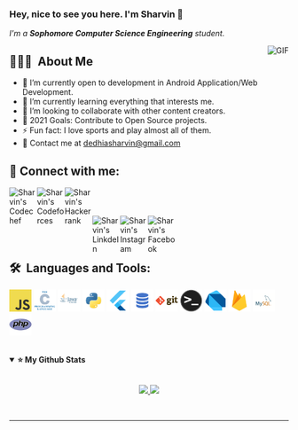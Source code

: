 ### Hey, nice to see you here. I'm Sharvin 👋

<!--
**sharvin18/sharvin18** is a ✨ _special_ ✨ repository because its `README.md` (this file) appears on your GitHub profile.

Here are some ideas to get you started:
-->

<p>
  <em>
    I'm a <b> Sophomore Computer Science Engineering</b> student.
  </em>
</p>
  
  <img align="right" alt="GIF" src="https://gph.is/g/4DWjNwn" />
    
## 👨🏻‍💻 &nbsp;About Me

- 🔭 I’m currently open to development in Android Application/Web Development.
- 🌱 I’m currently learning everything that interests me.
- 👯 I’m looking to collaborate with other content creators.
- 🥅 2021 Goals: Contribute to Open Source projects.
- ⚡ Fun fact: I love sports and play almost all of them.
- 📧 Contact me at dedhiasharvin@gmail.com

## 👯&nbsp;Connect with me:


<a href="https://www.codechef.com/users/sharvin18" target="_blank">
  <img align="left" alt="Sharvin's Codechef" width="50" src="https://avatars1.githubusercontent.com/u/11960354?s=460&v=4" />
</a>

<a href="https://codeforces.com/profile/sharvin18">
  <img align="left" alt="Sharvin's Codeforces" width="50" src="https://1.bp.blogspot.com/-pBimI1ZhYAA/Wnde0nmCz8I/AAAAAAAABPI/5LZ2y9tBOZIV-pm9KNbyNy3WZJkGS54WgCPcBGAYYCw/s1600/codeforce.png" />
</a>

<a href="https://www.hackerrank.com/MonsterWins">
  <img align="left" alt="Sharvin's Hackerrank" width="50" src="https://upload.wikimedia.org/wikipedia/commons/4/40/HackerRank_Icon-1000px.png" />
</a>

<br />
<br />
<br />

<a href="https://www.linkedin.com/in/sharvin-dedhia" target="_blank">
  <img align="left" alt="Sharvin's LinkdeIn" width="50px" src="https://cdn4.iconfinder.com/data/icons/social-messaging-ui-color-shapes-2-free/128/social-linkedin-circle-512.png" />
</a>

<a href="https://www.instagram.com/sharvin_dedhia/" target="_blank">
  <img align="left" alt="Sharvin's Instagram" width="50px" src="https://cdn2.iconfinder.com/data/icons/instagram-new/512/instagram-logo-color-512.png" />
</a>

<a href="https://www.facebook.com/profile.php?id=100008533545365" target="_blank">
  <img align="left" alt="Sharvin's Facebook" width="50px" src="https://facebookbrand.com/wp-content/uploads/2019/04/f_logo_RGB-Hex-Blue_512.png?w=512&h=512" />
</a>

<br />
<br />
<br />



## 🛠 &nbsp;Languages and Tools:
<code><img width="40px" src="https://raw.githubusercontent.com/github/explore/80688e429a7d4ef2fca1e82350fe8e3517d3494d/topics/javascript/javascript.png"></code>
<code><img width="40px" src="https://raw.githubusercontent.com/github/explore/80688e429a7d4ef2fca1e82350fe8e3517d3494d/topics/c/c.png"></code>
<code><img width="40px" src="https://raw.githubusercontent.com/github/explore/80688e429a7d4ef2fca1e82350fe8e3517d3494d/topics/java/java.png"></code>
<code><img width="40px" src="https://raw.githubusercontent.com/github/explore/80688e429a7d4ef2fca1e82350fe8e3517d3494d/topics/python/python.png"></code>
<code><img width="40px" src="https://raw.githubusercontent.com/github/explore/80688e429a7d4ef2fca1e82350fe8e3517d3494d/topics/flutter/flutter.png"></code>
<code><img width="40px" src="https://raw.githubusercontent.com/github/explore/80688e429a7d4ef2fca1e82350fe8e3517d3494d/topics/sql/sql.png"></code>
<code><img width="40px" src="https://raw.githubusercontent.com/github/explore/80688e429a7d4ef2fca1e82350fe8e3517d3494d/topics/git/git.png"></code>
<code><img width="40px" src="https://raw.githubusercontent.com/github/explore/80688e429a7d4ef2fca1e82350fe8e3517d3494d/topics/terminal/terminal.png"></code>
<code><img width="40px" src="https://raw.githubusercontent.com/github/explore/80688e429a7d4ef2fca1e82350fe8e3517d3494d/topics/dart/dart.png"></code>
<code><img width="40px" src="https://raw.githubusercontent.com/github/explore/80688e429a7d4ef2fca1e82350fe8e3517d3494d/topics/firebase/firebase.png"></code>
<code><img width="40px" src="https://raw.githubusercontent.com/github/explore/80688e429a7d4ef2fca1e82350fe8e3517d3494d/topics/mysql/mysql.png"></code>
<code><img width="40px" src="https://raw.githubusercontent.com/github/explore/80688e429a7d4ef2fca1e82350fe8e3517d3494d/topics/php/php.png"></code>

<br />

<details open="">
  <summary><strong>⭐️ My Github Stats</strong></summary>
  <br />
  
  <p align="center">
    <a href="https://github.com/sharvin18">
      <img width="65%" src="https://github-readme-stats.vercel.app/api?username=sharvin18&count_private=true&show_icons=true&hide_border=true&theme=great-gatsby" />
      <img width="35%" src="https://github-readme-stats.vercel.app/api/top-langs/?username=sharvin18&theme=great-gatsby&layout=compact&hide=Jupyter%20Notebook" />
    </a>
  </p>
  
</details>
<br />

---


